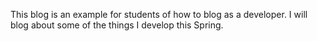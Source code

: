 This blog is an example for students of how to blog as a developer. I will blog about some of the things I develop this Spring.
